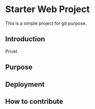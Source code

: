 # Starter Web Project

This is a simple project for git purpose.

## Introduction

Privet

## Purpose

## Deployment

## How to contribute